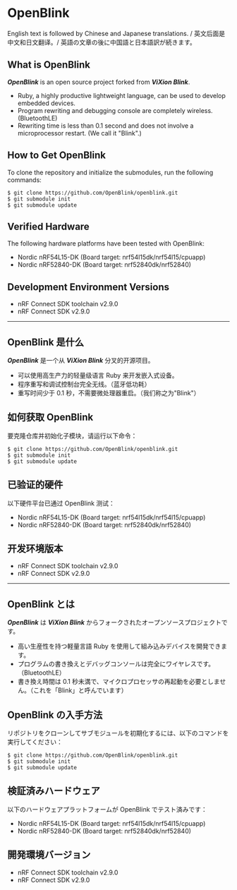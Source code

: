 # OpenBlink

English text is followed by Chinese and Japanese translations. / 英文后面是中文和日文翻译。/ 英語の文章の後に中国語と日本語訳が続きます。

## What is OpenBlink

**_OpenBlink_** is an open source project forked from **_ViXion Blink_**.

- Ruby, a highly productive lightweight language, can be used to develop embedded devices.
- Program rewriting and debugging console are completely wireless. (BluetoothLE)
- Rewriting time is less than 0.1 second and does not involve a microprocessor restart. (We call it "Blink".)

## How to Get OpenBlink

To clone the repository and initialize the submodules, run the following commands:

```console
$ git clone https://github.com/OpenBlink/openblink.git
$ git submodule init
$ git submodule update
```

## Verified Hardware

The following hardware platforms have been tested with OpenBlink:

- Nordic nRF54L15-DK (Board target: nrf54l15dk/nrf54l15/cpuapp)
- Nordic nRF52840-DK (Board target: nrf52840dk/nrf52840)

## Development Environment Versions

- nRF Connect SDK toolchain v2.9.0
- nRF Connect SDK v2.9.0

---

## OpenBlink 是什么

**_OpenBlink_** 是一个从 **_ViXion Blink_** 分叉的开源项目。

- 可以使用高生产力的轻量级语言 Ruby 来开发嵌入式设备。
- 程序重写和调试控制台完全无线。（蓝牙低功耗）
- 重写时间少于 0.1 秒，不需要微处理器重启。（我们称之为"Blink"）

## 如何获取 OpenBlink

要克隆仓库并初始化子模块，请运行以下命令：

```console
$ git clone https://github.com/OpenBlink/openblink.git
$ git submodule init
$ git submodule update
```

## 已验证的硬件

以下硬件平台已通过 OpenBlink 测试：

- Nordic nRF54L15-DK (Board target: nrf54l15dk/nrf54l15/cpuapp)
- Nordic nRF52840-DK (Board target: nrf52840dk/nrf52840)

## 开发环境版本

- nRF Connect SDK toolchain v2.9.0
- nRF Connect SDK v2.9.0

---

## OpenBlink とは

**_OpenBlink_** は **_ViXion Blink_** からフォークされたオープンソースプロジェクトです。

- 高い生産性を持つ軽量言語 Ruby を使用して組み込みデバイスを開発できます。
- プログラムの書き換えとデバッグコンソールは完全にワイヤレスです。（BluetoothLE）
- 書き換え時間は 0.1 秒未満で、マイクロプロセッサの再起動を必要としません。（これを「Blink」と呼んでいます）

## OpenBlink の入手方法

リポジトリをクローンしてサブモジュールを初期化するには、以下のコマンドを実行してください：

```console
$ git clone https://github.com/OpenBlink/openblink.git
$ git submodule init
$ git submodule update
```

## 検証済みハードウェア

以下のハードウェアプラットフォームが OpenBlink でテスト済みです：

- Nordic nRF54L15-DK (Board target: nrf54l15dk/nrf54l15/cpuapp)
- Nordic nRF52840-DK (Board target: nrf52840dk/nrf52840)

## 開発環境バージョン

- nRF Connect SDK toolchain v2.9.0
- nRF Connect SDK v2.9.0
